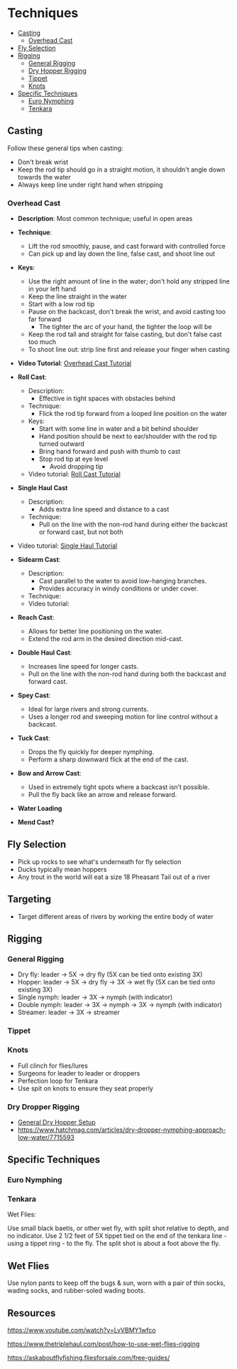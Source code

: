 # Techniques

- [Casting](#casting)
  - [Overhead Cast](#overhead-cast)
- [Fly Selection](#fly-selection)
- [Rigging](#rigging)
  - [General Rigging](#general-rigging)
  - [Dry Hopper Rigging](#dry-dropper-rigging)
  - [Tippet](#tippet)
  - [Knots](#knots)
- [Specific Techniques](#specific-techniques)
  - [Euro Nymphing](#euro-nymphing)
  - [Tenkara](#tenkara)

## Casting

Follow these general tips when casting:

- Don't break wrist
- Keep the rod tip should go in a straight motion, it shouldn't angle down towards the water
- Always keep line under right hand when stripping

### Overhead Cast

- **Description**: Most common technique; useful in open areas
  
- **Technique**:
  - Lift the rod smoothly, pause, and cast forward with controlled force
  - Can pick up and lay down the line, false cast, and shoot line out
  
- **Keys**:
  - Use the right amount of line in the water; don't hold any stripped line in your left hand
  - Keep the line straight in the water
  - Start with a low rod tip
  - Pause on the backcast, don't break the wrist, and avoid casting too far forward
    - The tighter the arc of your hand, the tighter the loop will be
  - Keep the rod tall and straight for false casting, but don't false cast too much
  - To shoot line out: strip line first and release your finger when casting
  
- **Video Tutorial**: [Overhead Cast Tutorial](https://www.youtube.com/watch?v=ey2DSp3_s6E)

- **Roll Cast**:
  - Description:
    - Effective in tight spaces with obstacles behind
  - Technique:
    - Flick the rod tip forward from a looped line position on the water
  - Keys:
    - Start with some line in water and a bit behind shoulder
    - Hand position should be next to ear/shoulder with the rod tip turned outward
    - Bring hand forward and push with thumb to cast
    - Stop rod tip at eye level
      - Avoid dropping tip
  - Video tutorial: [Roll Cast Tutorial](https://www.youtube.com/watch?v=vHMfCJINGJM)

- **Single Haul Cast**
  - Description:
    - Adds extra line speed and distance to a cast
  - Technique:
    - Pull on the line with the non-rod hand during either the backcast or forward cast, but not both
 - Video tutorial: [Single Haul Tutorial](https://www.youtube.com/watch?v=_kGarvsfn5c)

- **Sidearm Cast**:
  - Description:
    - Cast parallel to the water to avoid low-hanging branches.
    - Provides accuracy in windy conditions or under cover.
  - Technique:
  - Video tutorial: 

- **Reach Cast**:
  - Allows for better line positioning on the water.
  - Extend the rod arm in the desired direction mid-cast.



- **Double Haul Cast**:
  - Increases line speed for longer casts.
  - Pull on the line with the non-rod hand during both the backcast and forward cast.

- **Spey Cast**:
  - Ideal for large rivers and strong currents.
  - Uses a longer rod and sweeping motion for line control without a backcast.

- **Tuck Cast**:
  - Drops the fly quickly for deeper nymphing.
  - Perform a sharp downward flick at the end of the cast.

- **Bow and Arrow Cast**:
  - Used in extremely tight spots where a backcast isn’t possible.
  - Pull the fly back like an arrow and release forward.

- **Water Loading**

- **Mend Cast?**

## Fly Selection

- Pick up rocks to see what's underneath for fly selection
- Ducks typically mean hoppers
- Any trout in the world will eat a size 18 Pheasant Tail out of a river

## Targeting

- Target different areas of rivers by working the entire body of water

## Rigging

### General Rigging

- Dry fly: leader -> 5X -> dry fly (5X can be tied onto existing 3X)
- Hopper: leader -> 5X -> dry fly -> 3X -> wet fly (5X can be tied onto existing 3X)
- Single nymph: leader -> 3X -> nymph (with indicator)
- Double nymph: leader -> 3X -> nymph -> 3X -> nymph (with indicator)
- Streamer: leader -> 3X -> streamer

### Tippet

### Knots

- Full clinch for flies/lures
- Surgeons for leader to leader or droppers
- Perfection loop for Tenkara
- Use spit on knots to ensure they seat properly

### Dry Dropper Rigging

- [General Dry Hopper Setup](/img)
- <https://www.hatchmag.com/articles/dry-dropper-nymphing-approach-low-water/7715593>

## Specific Techniques

### Euro Nymphing

### Tenkara

Wet Flies:

Use small black baetis, or other wet fly, with split shot relative to depth, and no indicator. Use 2 1/2 feet of 5X tippet tied on the end of the tenkara line - using a tippet ring - to the fly. The split shot is about a foot above the fly.

## Wet Flies

Use nylon pants to keep off the bugs & sun, worn with a pair of thin socks, wading socks, and rubber-soled wading boots.

## Resources

https://www.youtube.com/watch?v=LvVBMY1wfco

https://www.thetriplehaul.com/post/how-to-use-wet-flies-rigging

https://askaboutflyfishing.fliesforsale.com/free-guides/

